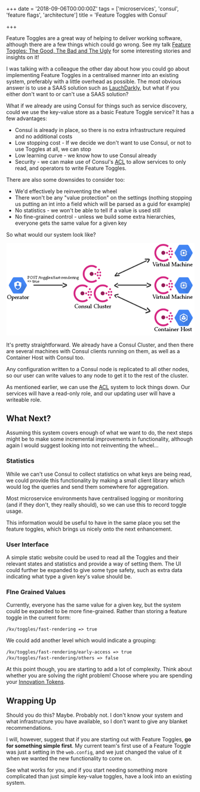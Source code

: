 +++
date = '2018-09-06T00:00:00Z'
tags = ['microservices', 'consul', 'feature flags', 'architecture']
title = 'Feature Toggles with Consul'

+++

Feature Toggles are a great way of helping to deliver working software, although there are a few things which could go wrong.  See my talk [Feature Toggles: The Good, The Bad and The Ugly](https://www.youtube.com/watch?v=r7VI5x2XKXw) for some interesting stories and insights on it!

I was talking with a colleague the other day about how you could go about implementing Feature Toggles in a centralised manner into an existing system, preferably with a little overhead as possible.  The most obvious answer is to use a SAAS solution such as [LauchDarkly](https://launchdarkly.com/), but what if you either don't want to or can't use a SAAS solution?

What if we already are using Consul for things such as service discovery, could we use the key-value store as a basic Feature Toggle service?  It has a few advantages:

* Consul is already in place, so there is no extra infrastructure required and no additional costs
* Low stopping cost - If we decide we don't want to use Consul, or not to use Toggles at all, we can stop
*  Low learning curve - we know how to use Consul already
* Security - we can make use of Consul's [ACL](https://www.consul.io/docs/guides/acl.html#key-value-rules) to allow services to only read, and operators to write Feature Toggles.

There are also some downsides to consider too:

* We'd effectively be reinventing the wheel
* There won't be any "value protection" on the settings (nothing stopping us putting an int into a field which will be parsed as a guid for example)
* No statistics - we won't be able to tell if a value is used still
* No fine-grained control - unless we build some extra hierarchies, everyone gets the same value for a given key

So what would our system look like?

![write to consul kv store, results distributed to other consul instances](/images/consul-feature-toggles.png)

It's pretty straightforward.  We already have a Consul Cluster, and then there are several machines with Consul clients running on them, as well as a Container Host with Consul too.

Any configuration written to a Consul node is replicated to all other nodes, so our user can write values to any node to get it to the rest of the cluster.

As mentioned earlier, we can use the [ACL](https://www.consul.io/docs/guides/acl.html#key-value-rules) system to lock things down.  Our services will have a read-only role, and our updating user will have a writeable role.

## What Next?

Assuming this system covers enough of what we want to do, the next steps might be to make some incremental improvements in functionality, although again I would suggest looking into not reinventing the wheel...

### Statistics

While we can't use Consul to collect statistics on what keys are being read, we could provide this functionality by making a small client library which would log the queries and send them somewhere for aggregation.

Most microservice environments have centralised logging or monitoring (and if they don't, they really should), so we can use this to record toggle usage.

This information would be useful to have in the same place you set the feature toggles, which brings us nicely onto the next enhancement.

### User Interface

A simple static website could be used to read all the Toggles and their relevant states and statistics and provide a way of setting them.  The UI could further be expanded to give some type safety, such as extra data indicating what type a given key's value should be.

### FIne Grained Values

Currently, everyone has the same value for a given key, but the system could be expanded to be more fine-grained.  Rather than storing a feature toggle in the current form:

```
/kv/toggles/fast-rendering => true
```

We could add another level which would indicate a grouping:

```
/kv/toggles/fast-rendering/early-access => true
/kv/toggles/fast-rendering/others => false
```

At this point though, you are starting to add a lot of complexity.  Think about whether you are solving the right problem! Choose where you are spending your [Innovation Tokens](http://mcfunley.com/choose-boring-technology).

## Wrapping Up

Should you do this? Maybe. Probably not.  I don't know your system and what infrastructure you have available, so I don't want to give any blanket recommendations.

I will, however, suggest that if you are starting out with Feature Toggles, **go for something simple first**.  My current team's first use of a Feature Toggle was just a setting in the `web.config`, and we just changed the value of it when we wanted the new functionality to come on.

See what works for you, and if you start needing something more complicated than just simple key-value toggles, have a look into an existing system.